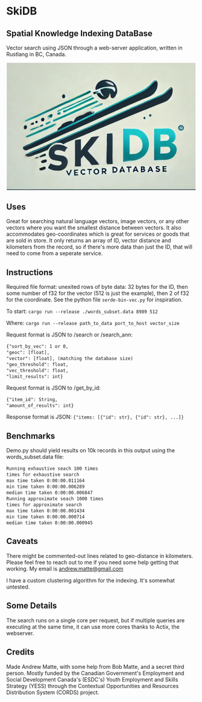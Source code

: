# SkiDB
## Spatial Knowledge Indexing DataBase

Vector search using JSON through a web-server application, written in Rustlang in BC, Canada.

![skiDB](https://github.com/andrewmatte/skiDB/blob/main/branding.png)

## Uses

Great for searching natural language vectors, image vectors, or any other vectors where you want the smallest distance between vectors. It also accommodates geo-coordinates which is great for services or goods that are sold in store. It only returns an array of ID, vector distance and kilometers from the record, so if there's more data than just the ID, that will need to come from a seperate service.

## Instructions

Required file format: unexited rows of byte data: 32 bytes for the ID, then some number of f32 for the vector (512 is just the example), then 2 of f32 for the coordinate. See the python file `serde-bin-vec.py` for inspiration.

To start: ```cargo run --release ./words_subset.data 8989 512```

Where: ```cargo run --release path_to_data port_to_host vector_size```

Request format is JSON to /search or /search_ann:
```
{"sort_by_vec": 1 or 0,
"geoc": [float],
"vector": [float], (matching the database size)
"geo_threshold": float,
"vec_threshold": float,
"limit_results": int}
```

Request format is JSON to /get_by_id:
```
{"item_id": String,
"amount_of_results": int}
```

Response format is JSON:
``` {"items: [{"id": str}, {"id": str}, ...]} ```

## Benchmarks

Demo.py should yield results on 10k records in this output using the words_subset.data file:

```
Running exhaustive seach 100 times
times for exhaustive search
max time taken 0:00:00.011164
min time taken 0:00:00.006289
median time taken 0:00:00.006847
Running approximate seach 1000 times
times for approximate search
max time taken 0:00:00.001434
min time taken 0:00:00.000714
median time taken 0:00:00.000945
```

## Caveats

There might be commented-out lines related to geo-distance in kilometers. Please feel free to reach out to me if you need some help getting that working. My email is andrew.matte@gmail.com

I have a custom clustering algorithm for the indexing. It's somewhat untested.


## Some Details

The search runs on a single core per request, but if multiple queries are executing at the same time, it can use more cores thanks to Actix, the webserver.


## Credits

Made Andrew Matte, with some help from Bob Matte, and a secret third person. Mostly funded by the Canadian Government's Employment and Social Development Canada's (ESDC's) Youth Employment and Skills Strategy (YESS) through the Contextual Opportunities and Resources Distribution System (CORDS) project.

